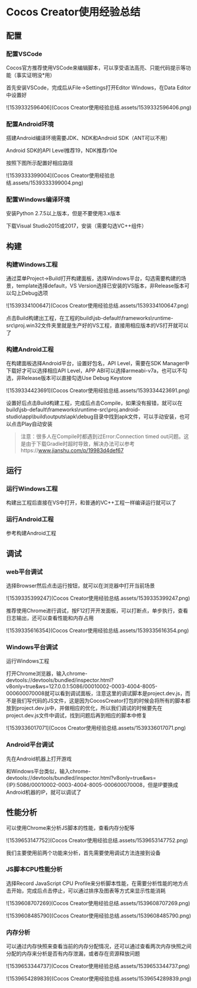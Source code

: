 # Cocos Creator使用经验总结

## 配置

### 配置VSCode

Cocos官方推荐使用VSCode来编辑脚本，可以享受语法高亮、只能代码提示等功能（事实证明没*用）

首先安装VSCode，完成后从File->Settings打开Editor Windows，在Data Editor中设置好

![1539332596406](Cocos Creator使用经验总结.assets/1539332596406.png)

### 配置Android环境

搭建Android编译环境需要JDK、NDK和Android SDK（ANT可以不用）

Android SDK的API Level推荐19，NDK推荐r10e

按照下图所示配置好相应路径

![1539333399004](Cocos Creator使用经验总结.assets/1539333399004.png)

### 配置Windows编译环境

安装Python 2.7.5以上版本，但是不要使用3.x版本

下载Visual Studio2015或2017，安装（需要勾选VC++组件）



## 构建

### 构建Windows工程

通过菜单Project->Build打开构建面板，选择Windows平台，勾选需要构建的场景，template选择default，VS Version选择已安装的VS版本，非Release版本可以勾上Debug选项

![1539334100647](Cocos Creator使用经验总结.assets/1539334100647.png)

点击Build构建出工程，在工程的build\jsb-default\frameworks\runtime-src\proj.win32文件夹里就是生产好的VS工程，直接用相应版本的VS打开就可以了

### 构建Android工程

在构建面板选择Android平台，设置好包名，API Level，需要在SDK Manager中下载好才可以选择相应API Level，APP ABI可以选择armeabi-v7a，也可以不勾选，非Release版本可以直接勾选Use Debug Keystore

![1539334423691](Cocos Creator使用经验总结.assets/1539334423691.png)

设置好后点击Build构建工程，完成后点击Compile，如果没有报错，就可以在build\jsb-default\frameworks\runtime-src\proj.android-studio\app\build\outputs\apk\debug目录中找到apk文件，可以手动安装，也可以点击Play自动安装

> 注意：很多人在Compile时都遇到过Error:Connection timed out问题。这是由于下载Gradle时超时导致，解决办法可以参考https://www.jianshu.com/p/19983d4def67



## 运行

### 运行Windows工程

构建出工程后直接在VS中打开，和普通的VC++工程一样编译运行就可以了

### 运行Android工程

参考构建Android工程



## 调试

### web平台调试

选择Browser然后点击运行按钮，就可以在浏览器中打开当前场景

![1539335399247](Cocos Creator使用经验总结.assets/1539335399247.png)

推荐使用Chrome进行调试，按F12打开开发面板，可以打断点，单步执行，查看日志输出，还可以查看性能和内存占用

![1539335616354](Cocos Creator使用经验总结.assets/1539335616354.png)

### Windows平台调试

运行Windows工程

打开Chrome浏览器，输入chrome-devtools://devtools/bundled/inspector.html?v8only=true&ws=127.0.0.1:5086/00010002-0003-4004-8005-000600070008就可以看到调试面板，注意这里的调试脚本是project.dev.js，而不是我们写代码的JS文件，这是因为CocosCreator打包的时候会将所有的脚本都放到project.dev.js中，并做相应的优化，所以我们调试的时候要先在project.dev.js文件中调试，找到问题后再到相应的脚本中修复

![1539336017071](Cocos Creator使用经验总结.assets/1539336017071.png)

### Android平台调试

先在Android机器上打开游戏

和Windows平台类似，输入chrome-devtools://devtools/bundled/inspector.html?v8only=true&ws={IP}:5086/00010002-0003-4004-8005-000600070008，但是IP要换成Android机器的IP，就可以调试了



## 性能分析

可以使用Chrome来分析JS脚本的性能，查看内存分配等

![1539653147752](Cocos Creator使用经验总结.assets/1539653147752.png)

我们主要使用前两个功能来分析，首先需要使用调试方法连接到设备

### JS脚本CPU性能分析

选择Record JavaScript CPU Profile来分析脚本性能，在需要分析性能的地方点击开始，完成后点击停止，可以通过排序及图表等方式来显示性能消耗

![1539608707269](Cocos Creator使用经验总结.assets/1539608707269.png)

![1539608485790](Cocos Creator使用经验总结.assets/1539608485790.png)

### 内存分析

可以通过内存快照来查看当前的内存分配情况，还可以通过查看两次内存快照之间分配的内存来分析是否有内存泄漏，或者存在资源释放问题

![1539653344737](Cocos Creator使用经验总结.assets/1539653344737.png)

![1539654289839](Cocos Creator使用经验总结.assets/1539654289839.png)